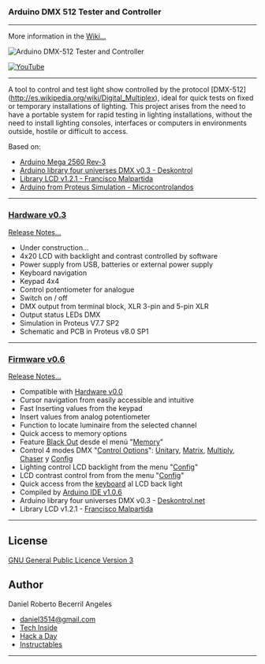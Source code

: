 ### **Arduino DMX 512 Tester and Controller**
***

More information in the [Wiki...](https://github.com/daniel3514/Arduino-DMX-512-Tester-Controller/wiki)

![Arduino DMX-512 Tester and Controller](https://github.com/daniel3514/Arduino-DMX-512-Tester-Controller/blob/master/Hardware/v0.0%20-%20stable%20-%20Firm%20v0.0%20to%20v0.6/media/Hardware%20v00.JPG)

[![YouTube](https://github.com/daniel3514/Arduino-DMX-512-Tester-Controller/blob/master/Firmware/v0.6%20Stable%20-%20Hard%200.0/Media/youtube.JPG)](https://www.youtube.com/watch?v=TxBHMpAWDSY)

***

A tool to control and test light show controlled by the protocol [DMX-512] (http://es.wikipedia.org/wiki/Digital_Multiplex), ideal for quick tests on fixed or temporary installations of lighting.
This project arises from the need to have a portable system for rapid testing in lighting installations, without the need to install lighting consoles, interfaces or computers in environments outside, hostile or difficult to access.

Based on:
* [Arduino Mega 2560 Rev-3](http://www.arduino.cc/en/Main/ArduinoBoardMega2560)
* [Arduino library four universes DMX v0.3 - Deskontrol](http://www.deskontrol.net/blog/libreria-arduino-cuatro-universos-dmx/)
* [Library LCD v1.2.1 - Francisco Malpartida](https://bitbucket.org/fmalpartida/new-liquidcrystal/wiki/Home)
* [Arduino from Proteus Simulation - Microcontrolandos](http://microcontrolandos.blogspot.mx/2012/12/arduino-componentes-para-o-proteus.html)

***

### [Hardware v0.3](https://github.com/daniel3514/Arduino-DMX-512-Tester-Controller/wiki/Hardware-v0.3-ENG)
[Release Notes...](https://github.com/daniel3514/Arduino-DMX-512-Tester-Controller/blob/master/Hardware/Documentacion/notas%20sobre%20la%20version.txt)
* Under construction...
* 4x20 LCD with backlight and contrast controlled by software
* Power supply from USB, batteries or external power supply
* Keyboard navigation
* Keypad 4x4
* Control potentiometer for analogue
* Switch on / off
* DMX output from terminal block, XLR 3-pin and 5-pin XLR
* Output status LEDs DMX
* Simulation in Proteus V7.7 SP2
* Schematic and PCB in Proteus v8.0 SP1

***

### [Firmware v0.6](https://github.com/daniel3514/Arduino-DMX-512-Tester-Controller/wiki/Firmware-v0.6)

[Release Notes...](https://github.com/daniel3514/Arduino-DMX-512-Tester-Controller/blob/master/Firmware/Documentacion/notas%20sobre%20la%20version.txt)
* Compatible with [Hardware v0.0](https://github.com/daniel3514/Arduino-DMX-512-Tester-Controller/wiki/Hardware-v0.0)
* Cursor navigation from easily accessible and intuitive
* Fast Inserting values from the keypad
* Insert values from analog potentiometer
* Function to locate luminaire from the selected channel
* Quick access to memory options
* Feature [Black Out](https://github.com/daniel3514/Arduino-DMX-512-Tester-Controller/wiki/Firmware-v0.6#memory-options) desde el menú "[Memory](https://github.com/daniel3514/Arduino-DMX-512-Tester-Controller/wiki/Firmware-v0.6#memory-options)"
* Control 4 modes DMX "[Control Options](https://github.com/daniel3514/Arduino-DMX-512-Tester-Controller/wiki/Firmware-v0.6#control-options)": [Unitary](https://github.com/daniel3514/Arduino-DMX-512-Tester-Controller/wiki/Firmware-v0.6#unitary-control), [Matrix](https://github.com/daniel3514/Arduino-DMX-512-Tester-Controller/wiki/Firmware-v0.6#matrix-control), [Multiply](https://github.com/daniel3514/Arduino-DMX-512-Tester-Controller/wiki/Firmware-v0.6#multiply-control), [Chaser](https://github.com/daniel3514/Arduino-DMX-512-Tester-Controller/wiki/Firmware-v0.6#chaser-control) y [Config](https://github.com/daniel3514/Arduino-DMX-512-Tester-Controller/wiki/Firmware-v0.6#Config)
* Lighting control LCD backlight from the menu "[Config](https://github.com/daniel3514/Arduino-DMX-512-Tester-Controller/wiki/Firmware-v0.6#config)"
* LCD contrast control from from the menu "[Config](https://github.com/daniel3514/Arduino-DMX-512-Tester-Controller/wiki/Firmware-v0.6#config)"
* Quick access from the [keyboard](https://github.com/daniel3514/Arduino-DMX-512-Tester-Controller/wiki/Firmware-v0.6#entrada-del-usuario) al LCD back light
* Compiled by [Arduino IDE v1.0.6](http://www.arduino.cc/en/Main/OldSoftwareReleases)
* Arduino library four universes DMX v0.3 - [Deskontrol.net](http://www.deskontrol.net/blog/libreria-arduino-cuatro-universos-dmx/)
* Library LCD v1.2.1 - [Francisco Malpartida](https://bitbucket.org/fmalpartida/new-liquidcrystal/wiki/Home)

***

## License
[GNU General Public Licence Version 3](/LICENSE)

## Author
Daniel Roberto Becerril Angeles

- [daniel3514@gmail.com](mailto:daniel3514@gmail.com)
- [Tech Inside](http://www.techinside.com.mx)
- [Hack a Day](https://hackaday.io/daniel3514)
- [Instructables](http://www.instructables.com/member/daniel3514/)

***
